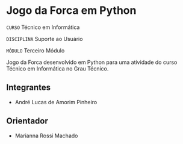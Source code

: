 # Jogo da Forca em Python
`CURSO` Técnico em Informática

`DISCIPLINA` Suporte ao Usuário

`MÓDULO` Terceiro Módulo

Jogo da Forca desenvolvido em Python para uma atividade do curso Técnico em Informática no Grau Técnico.

## Integrantes
* André Lucas de Amorim Pinheiro

## Orientador
* Marianna Rossi Machado
